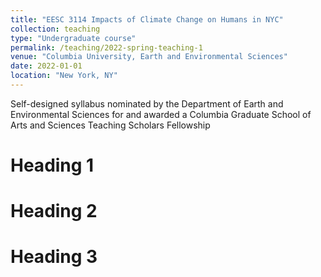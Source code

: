 ```yaml
---
title: "EESC 3114 Impacts of Climate Change on Humans in NYC"
collection: teaching
type: "Undergraduate course"
permalink: /teaching/2022-spring-teaching-1
venue: "Columbia University, Earth and Environmental Sciences"
date: 2022-01-01
location: "New York, NY"
---
```


Self-designed syllabus nominated by the Department of Earth and Environmental Sciences for and awarded a Columbia Graduate School of Arts and Sciences Teaching Scholars Fellowship

Heading 1
======

Heading 2
======

Heading 3
======
